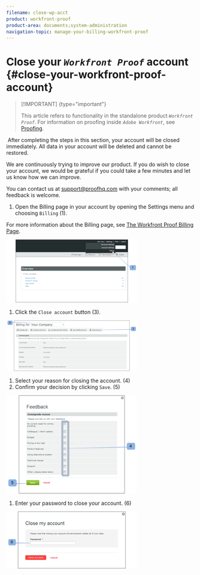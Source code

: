 ```yaml
---
filename: close-wp-acct
product: workfront-proof
product-area: documents;system-administration
navigation-topic: manage-your-billing-workfront-proof
---
```




# Close your *`Workfront Proof`* account {#close-your-workfront-proof-account}



>[!IMPORTANT] {type="important"}
>
>This article refers to functionality in the standalone product *`Workfront Proof`*. For information on proofing inside *`Adobe Workfront`*, see [Proofing](_proofing.md).


&nbsp;After completing the steps in this section, your account will be closed immediately. All data in your account will be deleted and cannot be restored.


We are continuously trying to improve our product. If you do wish to close your account, we would be grateful if you could take a few minutes and let us know how we can improve.


You can contact us at support@proofhq.com with your comments; all feedback is welcome.



1.  Open the Billing page in your account by opening the Settings menu and choosing `Billing` (1).  



   For more information about the Billing page, see [The Workfront Proof Billing Page](wp-billing-page.md).  



   ![](assets/upgradesdowngrades-billing-settings-350x168.png)



1.  Click the `Close account` button (3).  



   ![Billing_-_close_your_account.png](assets/billing---close-your-account-350x135.png)



1. Select your reason for closing the account. (4)
1.  Confirm your decision by clicking `Save`. (5)  



   ![Close_Account_-_pop-up.png](assets/close-account---pop-up-350x262.png)



1.  Enter your password to close your account. (6)  



   ![Close_Account_-_password_pop-up.png](assets/close-account---password-pop-up-350x152.png)





